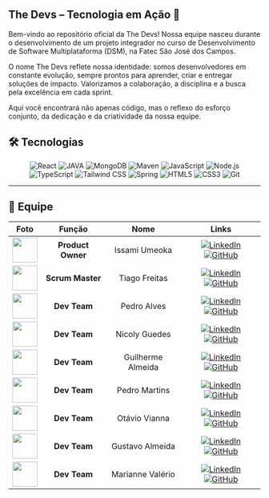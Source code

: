 
## The Devs – Tecnologia em Ação 🚀
Bem-vindo ao repositório oficial da The Devs!
Nossa equipe nasceu durante o desenvolvimento de um projeto integrador no curso de Desenvolvimento de Software Multiplataforma (DSM), na Fatec São José dos Campos.

O nome The Devs reflete nossa identidade: somos desenvolvedores em constante evolução, sempre prontos para aprender, criar e entregar soluções de impacto. Valorizamos a colaboração, a disciplina e a busca pela excelência em cada sprint.

Aqui você encontrará não apenas código, mas o reflexo do esforço conjunto, da dedicação e da criatividade da nossa equipe.
## 🛠️ Tecnologias <a name="tecnologias"></a>

<div align="center">
  <p align="center">
    <img src="https://img.shields.io/badge/React-61DAFB?style=for-the-badge&logo=react&logoColor=white" alt="React" />
    <img src="https://img.shields.io/badge/Java-ED8B00?style=for-the-badge&logo=openjdk&logoColor=white" alt="JAVA">
    <img src="https://img.shields.io/badge/-MongoDB-13aa52?style=for-the-badge&logo=mongodb&logoColor=white" alt="MongoDB"/>
    <img src= "https://img.shields.io/badge/Apache%20Maven-C71A36?style=for-the-badge&logo=Apache%20Maven&logoColor=white" alt="Maven"/>
        <img src="https://img.shields.io/badge/JavaScript-F7DF1E?style=for-the-badge&logo=javascript&logoColor=black" alt="JavaScript" />
            <img src="https://img.shields.io/badge/Node.js-339933?style=for-the-badge&logo=nodedotjs&logoColor=white" alt="Node.js" />
    <img src="https://img.shields.io/badge/TypeScript-3178C6?style=for-the-badge&logo=typescript&logoColor=white" alt="TypeScript" />
    <img src="https://img.shields.io/badge/Tailwind_CSS-38B2AC?style=for-the-badge&logo=tailwind-css&logoColor=white" alt="Tailwind CSS" />
    <img src="https://img.shields.io/badge/SpringBoot-6DB33F?style=for-the-badge&logo=Spring&logoColor=white" alt="Spring"/>
    <img src="https://img.shields.io/badge/HTML5-E34F26?style=for-the-badge&logo=html5&logoColor=white" alt="HTML5" />
    <img src="https://img.shields.io/badge/CSS3-1572B6?style=for-the-badge&logo=css3&logoColor=white" alt="CSS3" />
    <img src="https://img.shields.io/badge/Git-F05032?style=for-the-badge&logo=git&logoColor=white" alt="Git" />
  </p>
</div>

---
## 👥 Equipe <a name="equipe"></a>
>
| Foto | Função | Nome | Links |
| :---: | :---: | :---: | :---: |
| <a target="_blank" rel="noopener noreferrer" href="https://github.com/IssamiU.png?size=50"><img src="https://github.com/IssamiU.png?size=50" width="50px" style="max-width: 100%;"></a> | **Product Owner** | Issami Umeoka | <a href="https://www.linkedin.com/in/issami-umeoka-786716226/" rel="nofollow"><img src="https://img.shields.io/badge/LinkedIn-0077B5?style=for-the-badge&logo=linkedin&logoColor=white" alt="LinkedIn" /></a> <a href="https://github.com/IssamiU"><img src="https://img.shields.io/badge/GitHub-100000?style=for-the-badge&logo=github&logoColor=white" alt="GitHub" /></a> |
| <a target="_blank" rel="noopener noreferrer" href="https://github.com/tiagow2.png?size=50"><img src="https://github.com/tiagow2.png?size=50" width="50px" style="max-width: 100%;"></a> | **Scrum Master** | Tiago Freitas | <a href="https://www.linkedin.com/in/tiago-freitas-74730b2a9/" rel="nofollow"><img src="https://img.shields.io/badge/LinkedIn-0077B5?style=for-the-badge&logo=linkedin&logoColor=white" alt="LinkedIn" /></a> <a href="https://github.com/tiagow2"><img src="https://img.shields.io/badge/GitHub-100000?style=for-the-badge&logo=github&logoColor=white" alt="GitHub" /></a> |
| <a target="_blank" rel="noopener noreferrer" href="https://github.com/pphvaz.png?size=50"><img src="https://github.com/pphvaz.png?size=50" width="50px" style="max-width: 100%;"></a> | **Dev Team** | Pedro Alves | <a href="https://www.linkedin.com/in/pedro-alves-579a93140/" rel="nofollow"><img src="https://img.shields.io/badge/LinkedIn-0077B5?style=for-the-badge&logo=linkedin&logoColor=white" alt="LinkedIn" /></a> <a href="https://github.com/pphvaz"><img src="https://img.shields.io/badge/GitHub-100000?style=for-the-badge&logo=github&logoColor=white" alt="GitHub" /></a> |
| <a target="_blank" rel="noopener noreferrer" href="https://github.com/nicolygz.png?size=50"><img src="https://github.com/nicolygz.png?size=50" width="50px" style="max-width: 100%;"></a> | **Dev Team** | Nicoly Guedes | <a href="https://www.linkedin.com/in/nicoly-guedes-dev/" rel="nofollow"><img src="https://img.shields.io/badge/LinkedIn-0077B5?style=for-the-badge&logo=linkedin&logoColor=white" alt="LinkedIn" /></a> <a href="https://github.com/nicolygz"><img src="https://img.shields.io/badge/GitHub-100000?style=for-the-badge&logo=github&logoColor=white" alt="GitHub" /></a> |
| <a target="_blank" rel="noopener noreferrer" href="https://github.com/AlmdGuilherme.png?size=50"><img src="https://github.com/AlmdGuilherme.png?size=50" width="50px" style="max-width: 100%;"></a> | **Dev Team** | Guilherme Almeida | <a href="https://www.linkedin.com/in/guilherme-almeida-profile/" rel="nofollow"><img src="https://img.shields.io/badge/LinkedIn-0077B5?style=for-the-badge&logo=linkedin&logoColor=white" alt="LinkedIn" /></a> <a href="https://github.com/AlmdGuilherme"><img src="https://img.shields.io/badge/GitHub-100000?style=for-the-badge&logo=github&logoColor=white" alt="GitHub" /></a> |
| <a target="_blank" rel="noopener noreferrer" href="https://github.com/pedro-h-martins.png?size=50"><img src="https://github.com/pedro-h-martins.png?size=50" width="50px" style="max-width: 100%;"></a> | **Dev Team** | Pedro Martins | <a href="https://www.linkedin.com/in/pedro-henrique-martins-55a0752a4/" rel="nofollow"><img src="https://img.shields.io/badge/LinkedIn-0077B5?style=for-the-badge&logo=linkedin&logoColor=white" alt="LinkedIn" /></a> <a href="https://github.com/pedro-h-martins"><img src="https://img.shields.io/badge/GitHub-100000?style=for-the-badge&logo=github&logoColor=white" alt="GitHub" /></a> |
| <a target="_blank" rel="noopener noreferrer" href="https://github.com/tuzzooz.png?size=50"><img src="https://github.com/tuzzooz.png?size=50" width="50px" style="max-width: 100%;"></a> | **Dev Team** | Otávio Vianna | <a href="https://www.linkedin.com/in/ot%C3%A1vio-vianna-lima-1b26a932a/" rel="nofollow"><img src="https://img.shields.io/badge/LinkedIn-0077B5?style=for-the-badge&logo=linkedin&logoColor=white" alt="LinkedIn" /></a> <a href="https://github.com/tuzzooz"><img src="https://img.shields.io/badge/GitHub-100000?style=for-the-badge&logo=github&logoColor=white" alt="GitHub" /></a> |
| <a target="_blank" rel="noopener noreferrer" href="https://github.com/GustavoAC0802.png?size=50"><img src="https://github.com/GustavoAC0802.png?size=50" width="50px" style="max-width: 100%;"></a> | **Dev Team** | Gustavo Almeida | <a href="https://www.linkedin.com/in/gustavo-almeida-camargo/" rel="nofollow"><img src="https://img.shields.io/badge/LinkedIn-0077B5?style=for-the-badge&logo=linkedin&logoColor=white" alt="LinkedIn" /></a> <a href="https://github.com/GustavoAC0802"><img src="https://img.shields.io/badge/GitHub-100000?style=for-the-badge&logo=github&logoColor=white" alt="GitHub" /></a> |
| <a target="_blank" rel="noopener noreferrer" href="https://github.com/mariannevalerion.png?size=50"><img src="https://github.com/mariannevalerion.png?size=50" width="50px" style="max-width: 100%;"></a> | **Dev Team** | Marianne Valério | <a href="https://www.linkedin.com/in/marianne-val%C3%A9rio-nunes-701568292" rel="nofollow"><img src="https://img.shields.io/badge/LinkedIn-0077B5?style=for-the-badge&logo=linkedin&logoColor=white" alt="LinkedIn" /></a> <a href="https://github.com/mariannevalerion"><img src="https://img.shields.io/badge/GitHub-100000?style=for-the-badge&logo=github&logoColor=white" alt="GitHub" /></a> |
